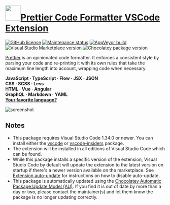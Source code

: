 # [<img src="https://cdn.jsdelivr.net/gh/dgalbraith/chocolatey-packages@d31db90d323ade71b0e3ea960b09d38516d59d0f/icons/vscode-prettier.png" width="48" height="48" />Prettier Code Formatter VSCode Extension](<https://chocolatey.org/packages/vscode-prettier>)

[![GitHub license](https://img.shields.io/github/license/prettier/prettier-vscode)](https://github.com/prettier/prettier-vscode/blob/master/LICENSE)
[![Maintenance status](https://img.shields.io/badge/maintained%3F-yes-green.svg)](https://github.com/dgalbraith/chocolatey-packages/graphs/commit-activity)
[![AppVeyor build](https://img.shields.io/appveyor/ci/dgalbraith/chocolatey-packages)](https://ci.appveyor.com/project/dgalbraith/chocolatey-packages)
[![Visual Studio Marketplace version](https://img.shields.io/visual-studio-marketplace/v/esbenp.prettier-vscode?label=Marketplace)](https://marketplace.visualstudio.com/items?itemName=esbenp.prettier-vscode)
[![Chocolatey package version](https://img.shields.io/chocolatey/v/vscode-prettier?label=Chocolatey)](https://chocolatey.org/packages/vscode-prettier)

[Prettier](https://prettier.io/) is an opinionated code formatter. It enforces a consistent style by parsing your code and re-printing it with its own rules that take the maximum line length into account, wrapping code when necessary.

**JavaScript · TypeScript · Flow · JSX · JSON**\
**CSS · SCSS · Less**\
**HTML · Vue · Angular**\
**GraphQL · Markdown · YAML**\
**[Your favorite language?](https://prettier.io/docs/en/plugins.html)**

![screenshot](https://cdn.jsdelivr.net/gh/dgalbraith/chocolatey-packages@d31db90d323ade71b0e3ea960b09d38516d59d0f/automatic/vscode-prettier/screenshot.png)

## Notes

* This package requires Visual Studio Code 1.34.0 or newer.
  You can install either the [vscode](https://chocolatey.org/packages/vscode) or [vscode-insiders](https://chocolatey.org/packages/vscode-insiders) package.
* The extension will be installed in all editions of Visual Studio Code which can be found.
* While this package installs a specific version of the extension, Visual Studio Code by default will update the extension to the latest version on startup if there's a newer version available on the marketplace.
  See [Extension auto-update](https://code.visualstudio.com/docs/editor/extension-gallery#_extension-autoupdate) for instructions on how to disable auto-update.
* This package is automatically updated using the [Chocolatey Automatic Package Update Model (AU)](https://github.com/majkinetor/au/blob/master/README.md).
  If you find it is out of date by more than a day or two, please contact the maintainer(s) and let them know the package is no longer updating correctly.
